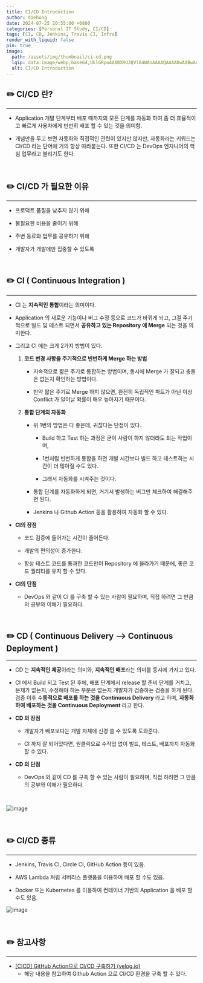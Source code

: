 ```yaml
---
title: CI/CD Introduction
author: daehong
date: 2024-07-25 20:55:00 +0800
categories: [Personal IT Study, CI/CD]
tags: [CI, CD, Jenkins, Travis CI, Infra]
render_with_liquid: false
pin: true
image:
  path: /assets/img/thumbnail/ci-cd.png
  lqip: data:image/webp;base64,UklGRpoAAABXRUJQVlA4WAoAAAAQAAAADwAABwAAQUxQSDIAAAARL0AmbZurmr57yyIiqE8oiG0bejIYEQTgqiDA9vqnsUSI6H+oAERp2HZ65qP/VIAWAFZQOCBCAAAA8AEAnQEqEAAIAAVAfCWkAALp8sF8rgRgAP7o9FDvMCkMde9PK7euH5M1m6VWoDXf2FkP3BqV0ZYbO6NA/VFIAAAA
  alt: CI/CD Introduction
---
```


## ✏️ CI/CD 란?
---

- Application 개발 단계부터 배포 때까지의 모든 단계를 자동화 하여 좀 더 효율적이고 빠르게 사용자에게 빈번히 배포 할 수 있는 것을 의미함.

- 개념만을 두고 보면 자동화와 직접적인 관련이 있지만 않지만, 자동화라는 키워드는 CI/CD 라는 단어에 거의 항상 따라붙는다. 또한 CI/CD 는 DevOps 엔지니어의 핵심 업무라고 불리기도 한다.

<br>

## ✏️ CI/CD 가 필요한 이유
---

- 프로덕트 품질을 낮추지 않기 위해

- 불필요한 비용을 줄이기 위해

- 주변 동료와 업무를 공유하기 위해

- 개발자가 개발에만 집중할 수 있도록

<br>

## ✏️ CI ( Continuous Integration )
---

- CI 는 **지속적인 통합**이라는 의미이다.

- Application 의 새로운 기능이나 버그 수정 등으로 코드가 바뀌게 되고, 그걸 주기적으로 빌드 및 테스트 되면서 **공유하고 있는 Repository 에 Merge** 되는 것을 의미한다.

- 그리고 CI 에는 크게 2가지 방법이 있다.
    
	1. **코드 변경 사항을 주기적으로 빈번하게 Merge 하는 방법**
        
		- 지속적으로 짧은 주기로 통합하는 방법이며, 동시에 Merge 가 잘되고 충돌은 없는지 확인하는 방법이다.
        
		- 만약 짧은 주기로 Merge 하지 않으면, 완전히 독립적인 파트가 아닌 이상 Conflict 가 일어날 확률이 매우 높아지기 때문이다.
    
	2. **통합 단계의 자동화**
        
		- 위 1번의 방법은 다 좋은데, 귀찮다는 단점이 있다.
            
			- Build 하고 Test 하는 과정은 굳이 사람이 하지 않더라도 되는 작업이며,
            
			- 1번처럼 빈번하게 통합을 하면 개발 시간보다 빌드 하고 테스트하는 시간이 더 많아질 수도 있다.
            
			- 그래서 자동화를 시켜주는 것이다.
        
		- 통합 단계를 자동화하게 되면, 거기서 발생하는 버그만 체크하여 해결해주면 된다.
        
		- Jenkins 나 Github Action 등을 활용하여 자동화 할 수 있다.


- **CI의 장점**
   
    - 코드 검증에 들어가는 시간이 줄어든다.
    
	- 개발의 편의성이 증가한다.
    
	- 항상 테스트 코드를 통과한 코드만이 Repository 에 올라가기 때문에, 좋은 코드 퀄리티를 유지 할 수 있다.

- **CI의 단점**
    
	- DevOps 와 같이 CI 를 구축 할 수 있는 사람이 필요하며, 직접 하려면 그 만큼의 공부와 이해가 필요하다.

<br>

## ✏️ CD ( Continuous Delivery  —>  Continuous Deployment )
---

- CD 는 **지속적인 제공**이라는 의미와, **지속적인 배포**라는 의미를 동시에 가지고 있다.

- CI 에서 Build 되고 Test 된 후에, 배포 단계에서 release 할 준비 단계를 거치고, 문제가 없는지, 수정해야 하는 부분은 없는지 개발자가 검증하는 검증을 하게 된다. 검증 이후 수**동적으로 배포를 하는 것을 Continuous Delivery** 라고 하며, **자동화 하여 배포하는 것을  Continuous Deployment** 라고 한다.

- **CD 의 장점**
    
	- 개발자가 배포보다는 개발 자체에 신경 쓸 수 있도록 도와준다.
    
	- CI 까지 잘 되어있다면, 원클릭으로 수작업 없이 빌드, 테스트, 배포까지 자동화 할 수 있다.

- **CD 의 단점**
    
	- DevOps 와 같이 CD 를 구축 할 수 있는 사람이 필요하며, 직접 하려면 그 만큼의 공부와 이해가 필요하다.

<br>

![image](https://github.com/user-attachments/assets/64d5ba60-c0d6-48ec-9887-46e455b3f7ea)

<br>

## ✏️ CI/CD 종류
---

- Jenkins, Travis CI, Circle CI, GitHub Action 등이 있음.

- AWS Lambda 처럼 서버리스 플랫폼을 이용하여 배포 할 수도 있음.

- Docker 또는 Kubernetes 를 이용하여 컨테이너 기반의 Application 을 배포 할 수도 있음.

![image](https://github.com/user-attachments/assets/6c54daf1-9cc7-418c-a7f0-927477f93ed7)

<br>


## ✏️ 참고사항
---

- [[CICD] GitHub Action으로 CI/CD 구축하기 (velog.io)](https://velog.io/@sangwoong/CICD-GitHub-Action%EC%9C%BC%EB%A1%9C-CICD-%EA%B5%AC%EC%B6%95%ED%95%98%EA%B8%B0)
    - 해당 내용을 참고하여 Github Action 으로 CI/CD 환경을 구축 할 수 있다.